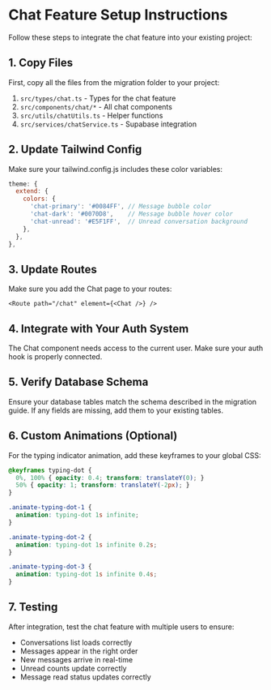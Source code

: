 
# Chat Feature Setup Instructions

Follow these steps to integrate the chat feature into your existing project:

## 1. Copy Files

First, copy all the files from the migration folder to your project:

1. `src/types/chat.ts` - Types for the chat feature
2. `src/components/chat/*` - All chat components
3. `src/utils/chatUtils.ts` - Helper functions
4. `src/services/chatService.ts` - Supabase integration

## 2. Update Tailwind Config

Make sure your tailwind.config.js includes these color variables:

```js
theme: {
  extend: {
    colors: {
      'chat-primary': '#0084FF', // Message bubble color
      'chat-dark': '#0070D8',    // Message bubble hover color
      'chat-unread': '#E5F1FF',  // Unread conversation background
    },
  },
},
```

## 3. Update Routes

Make sure you add the Chat page to your routes:

```tsx
<Route path="/chat" element={<Chat />} />
```

## 4. Integrate with Your Auth System

The Chat component needs access to the current user. Make sure your auth hook is properly connected.

## 5. Verify Database Schema

Ensure your database tables match the schema described in the migration guide. If any fields are missing, add them to your existing tables.

## 6. Custom Animations (Optional)

For the typing indicator animation, add these keyframes to your global CSS:

```css
@keyframes typing-dot {
  0%, 100% { opacity: 0.4; transform: translateY(0); }
  50% { opacity: 1; transform: translateY(-2px); }
}

.animate-typing-dot-1 {
  animation: typing-dot 1s infinite;
}

.animate-typing-dot-2 {
  animation: typing-dot 1s infinite 0.2s;
}

.animate-typing-dot-3 {
  animation: typing-dot 1s infinite 0.4s;
}
```

## 7. Testing

After integration, test the chat feature with multiple users to ensure:
- Conversations list loads correctly
- Messages appear in the right order
- New messages arrive in real-time
- Unread counts update correctly
- Message read status updates correctly

